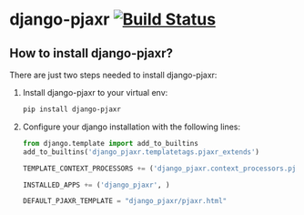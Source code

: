 # django-pjaxr [![Build Status](https://secure.travis-ci.org/iekadou/django-pjaxr.png)](http://travis-ci.org/iekadou/django-pjaxr)

## How to install django-pjaxr?

There are just two steps needed to install django-pjaxr:

1. Install django-pjaxr to your virtual env:

	```bash
	pip install django-pjaxr
	```

2. Configure your django installation with the following lines:

	```python
	from django.template import add_to_builtins
	add_to_builtins('django_pjaxr.templatetags.pjaxr_extends')
	
	TEMPLATE_CONTEXT_PROCESSORS += ('django_pjaxr.context_processors.pjaxr_information',)
	
	INSTALLED_APPS += ('django_pjaxr', )
	
	DEFAULT_PJAXR_TEMPLATE = "django_pjaxr/pjaxr.html"
	```
